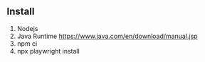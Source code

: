 



## Install
1. Nodejs
2. Java Runtime https://www.java.com/en/download/manual.jsp
3. npm ci 
4. npx playwright install   